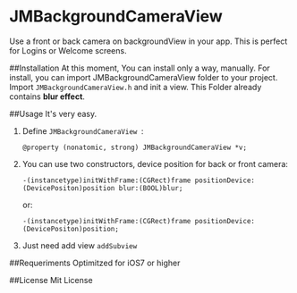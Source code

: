 JMBackgroundCameraView
======================
Use a front or back camera on backgroundView in your app. This is perfect for Logins or Welcome screens.

##Installation
At this moment, You can install only a way, manually.
For install, you can import JMBackgroundCameraView folder to your project. Import `JMBackgroundCameraView.h` and init a view.
This Folder already contains **blur effect**.

##Usage
It's very easy. 

1. Define `JMBackgroundCameraView `:

   `@property (nonatomic, strong) JMBackgroundCameraView *v;`

2. You can use two constructors, device position for back or front camera:

    `-(instancetype)initWithFrame:(CGRect)frame positionDevice:(DevicePositon)position blur:(BOOL)blur;`
    
    or:

    `-(instancetype)initWithFrame:(CGRect)frame positionDevice:(DevicePositon)position;`
    
3. Just need add view `addSubview`

##Requeriments
Optimitzed for iOS7 or higher

##License 
Mit License

